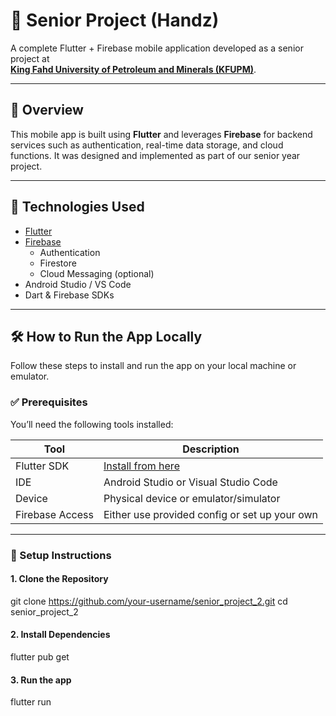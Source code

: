 # 📱 Senior Project (Handz)

A complete Flutter + Firebase mobile application developed as a senior project at  
**[King Fahd University of Petroleum and Minerals (KFUPM)](https://www.kfupm.edu.sa/ )**.

---

## 🚀 Overview

This mobile app is built using **Flutter** and leverages **Firebase** for backend services such as authentication, real-time data storage, and cloud functions. It was designed and implemented as part of our senior year project.

---

## 🧰 Technologies Used

- [Flutter](https://flutter.dev/ )
- [Firebase](https://firebase.google.com/ )
  - Authentication
  - Firestore
  - Cloud Messaging (optional)
- Android Studio / VS Code
- Dart & Firebase SDKs

---

## 🛠️ How to Run the App Locally

Follow these steps to install and run the app on your local machine or emulator.

### ✅ Prerequisites

You’ll need the following tools installed:

| Tool | Description |
|------|-------------|
| Flutter SDK | [Install from here](https://docs.flutter.dev/get-started/install ) |
| IDE | Android Studio or Visual Studio Code |
| Device | Physical device or emulator/simulator |
| Firebase Access | Either use provided config or set up your own |

---

### 🔧 Setup Instructions

#### 1. Clone the Repository


git clone https://github.com/your-username/senior_project_2.git 
cd senior_project_2

#### 2. Install Dependencies
flutter pub get

#### 3. Run the app
flutter run


